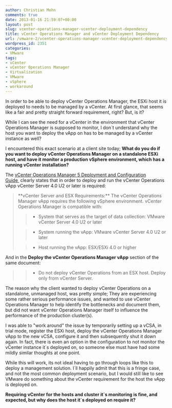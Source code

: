 ```yaml
---
author: Christian Mohn
comments: true
date: 2013-01-16 21:59:07+00:00
layout: post
slug: vcenter-operations-manager-vcenter-deployment-dependency
title: vCenter Operations Manager and vCenter Deployment Dependency
url: /vmware-2/vcenter-operations-manager-vcenter-deployment-dependency/
wordpress_id: 2351
categories:
- VMware
tags:
- vCenter
- vCenter Operations Manager
- Virtualization
- VMware
- vSphere
- workaround
---
```


In order to be able to deploy vCenter Operations Manager, the ESXi host it is deployed to needs to be managed by a vCenter. At first glance, that seems like a fair and pretty straight forward requirement, right? But, is it?

While I can see the need for a vCenter in the environment that vCenter Operations Manager is supposed to monitor, I don´t understand why the host you want to deploy the vApp on has to be managed by a vCenter instance as well?

I encountered this exact scenario at a client site today; **What do you do if you want to deploy vCenter Operations Manager on a standalone ESXi host, and have it monitor a production vSphere environment, which has a running vCenter installation?**

The [vCenter Operations Manager 5 Deployment and Configuration Guide ](http://www.vmware.com/pdf/vcops-5-installation-guide.pdf) clearly states that in order to deploy and run the vCenter Operations vApp vCenter Server 4.0 U2 or later is required:


<blockquote>**vCenter Server and ESX Requirements:**
The vCenter Operations Manager vApp requires the following vSphere environment.
vCenter Operations Manager is compatible with:

> 
> 
	
>   * System that serves as the target of data collection: VMware vCenter Server 4.0 U2 or later
> 
	
>   * System running the vApp: VMware vCenter Server 4.0 U2 or later
> 
	
>   * Host running the vApp: ESX/ESXi 4.0 or higher
> 

</blockquote>


And in the **Deploy the vCenter Operations Manager vApp** section of the same document:


<blockquote>

> 
> 
	
>   * Do not deploy vCenter Operations from an ESX host. Deploy only from vCenter Server.
> 

</blockquote>


The reason why the client wanted to deploy vCenter Operations on a standalone, unmanaged host, was pretty simple; They are experiencing some rather serious performance issues, and wanted to use vCenter Operations Manager to help identify the bottlenecks and document them, but did not want vCenter Operations Manager itself to influence the performance of the production cluster(s).




I was able to "work around" the issue by temporarily setting up a vCSA, in trial mode, register the ESXi host, deploy the vCenter Operations Manager vApp to the new vCSA, configure it and then subsequently shut it down again. In fact, there is even an option in the configuration to not monitor the vCenter instance it´s deployed on, so someone else must have had some mildly similar thoughts at one point.

While this will work, its not ideal having to go through loops like this to deploy a management solution. I´ll happily admit that this is a fringe case, and not the most common deployment scenario, but I would still like to see VMware do something about the vCenter requirement for the host the vApp is deployed on.

**Requiring vCenter for the hosts and cluster it´s monitoring is fine, and expected, but why does the host it´s deployed on require it?**






